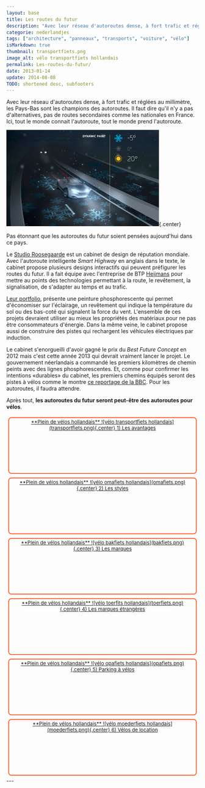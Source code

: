 ```yaml
---
layout: base
title: Les routes du futur
description: "Avec leur réseau d'autoroutes dense, à fort trafic et réglées au millimètre, les Pays-Bas sont les champions des autoroutes. Il faut dire qu'il n'y a pas d"
categorie: nederlandjes
tags: ["architecture", "panneaux", "transports", "voiture", "vélo"]
isMarkdown: true
thumbnail: transportfiets.png
image_alt: vélo transportfiets hollandais
permalink: Les-routes-du-futur/
date: 2013-01-14
update: 2014-08-08
TODO: shortened desc, subfooters
---
```


Avec leur réseau d'autoroutes dense, à fort trafic et réglées au millimètre, les Pays-Bas sont les champions des autoroutes. Il faut dire qu'il n'y a pas d'alternatives, pas de routes secondaires comme les nationales en France. Ici, tout le monde connait l'autoroute, tout le monde prend l'autoroute.

![Routes du futur](dynamic-paint-route-du-futur.png){.center}

Pas étonnant que les autoroutes du futur soient pensées aujourd'hui dans ce pays.

Le [Studio Roosegaarde](http://www.studioroosegaarde.net/) est un cabinet de design de réputation mondiale. Avec l'autoroute intelligente *Smart Highway* en anglais dans le texte, le cabinet propose plusieurs designs interactifs qui peuvent préfigurer les routes du futur. Il a fait équipe avec l'entreprise de BTP [Heijmans](http://www.heijmans.nl/) pour mettre au points des technologies permettant à la route, le revêtement, la signalisation, de s'adapter au temps et au trafic.

[Leur portfolio](http://www.studioroosegaarde.net/project/smart-highway/photo/#smart-highway), présente une peinture phosphorescente qui permet d'économiser sur l'éclairage, un revêtement qui indique la température du sol ou des bas-coté qui signalent la force du vent. L'ensemble de ces projets devraient utiliser au mieux les propriétés des matériaux pour ne pas être consommateurs d'énergie. Dans la même veine, le cabinet propose aussi de construire des pistes qui rechargent les véhicules électriques par induction.

Le cabinet s'enorgueilli d'avoir gagné le prix du *Best Future Concept* en 2012 mais c'est cette année 2013 qui devrait vraiment lancer le projet. Le gouvernement néerlandais a commandé les premiers kilomètres de chemin peints avec des lignes phosphorescentes. Et, comme pour confirmer les intentions «durables» du cabinet, les premiers chemins équipés seront des pistes à vélos comme le montre [ce reportage de la BBC](http://www.bbc.co.uk/news/world-europe-20942340). Pour les autoroutes, il faudra attendre.

Après tout, **les autoroutes du futur seront peut-être des autoroutes pour vélos**.


<!-- HTML -->
<div style="border:2px solid #FF5521; border-radius:8px; text-align:center; font-size:small; padding:2px 8px; float:left; margin:5px; height:140px;">
<a href="/plein-de-velos-hollandais" title="tout savoir sur la bicyclette aux Pays-Bas">
<!-- / HTML -->
**Plein de vélos hollandais**  
![vélo transportfiets hollandais](transportfiets.png){.center}  
1) Les avantages  
<!-- HTML -->
</a></div>
<!-- / HTML -->

<!-- HTML -->
<div style="border:2px solid #FF5521; border-radius:8px; text-align:center; font-size:small; padding:2px 8px; float:left; margin:5px; height:140px;">
<a href="/plein-de-velos" title="tout savoir sur la bicyclette aux Pays-Bas">
<!-- / HTML -->
**Plein de vélos hollandais**  
![vélo omafiets hollandais](omafiets.png){.center}  
2) Les styles
<!-- HTML -->
</a></div>
<!-- / HTML -->


<!-- HTML -->
<div style="border:2px solid #FF5521; border-radius:8px; text-align:center; font-size:small; padding:2px 8px; float:left; margin:5px; height:140px;">
<a href="/plein-de-velos-hollandais-3" title="tout savoir sur la bicyclette aux Pays-Bas">
<!-- / HTML -->
**Plein de vélos hollandais**  
![vélo bakfiets hollandais](bakfiets.png){.center}  
3) Les marques
<!-- HTML -->
</a></div>
<!-- / HTML -->

<!-- HTML -->
<div style="border:2px solid #FF5521; border-radius:8px; text-align:center; font-size:small; padding:2px 8px; float:left; margin:5px; height:140px;">
<a href="/plein-de-velos-pas-hollandais-4" title="tout savoir sur la bicyclette aux Pays-Bas">
<!-- / HTML -->
**Plein de vélos hollandais**  
![vélo toerfits hollandais](toerfiets.png){.center}  
4) Les marques étrangères
<!-- HTML -->
</a></div>
<!-- / HTML -->

<!-- HTML -->
<div style="border:2px solid #FF5521; border-radius:8px; text-align:center; font-size:small; padding:2px 8px; float:left; margin:5px; height:140px;">
<a href="/une-heure-sans-velo" title="tout savoir sur la bicyclette aux Pays-Bas">
<!-- / HTML -->
**Plein de vélos hollandais**  
![vélo opafiets hollandais](opafiets.png){.center}  
5) Parking à vélos
<!-- HTML -->
</a></div>
<!-- / HTML -->

<!-- HTML -->
<div style="border:2px solid #FF5521; border-radius:8px; text-align:center; font-size:small; padding:2px 8px; float:left; margin:5px; height:140px;">
<a href="/les-velos-de-location" title="tout savoir sur la bicyclette aux Pays-Bas">
<!-- / HTML -->
**Plein de vélos hollandais**  
![vélo moederfiets  hollandais](moederfiets.png){.center}  
6) Vélos de location
<!-- HTML -->
</a></div>
<!-- / HTML -->

<!-- HTML -->
<div style="clear:both;"></div>
<!-- / HTML -->
---